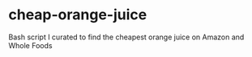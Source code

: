 # cheap-orange-juice
Bash script I curated to find the cheapest orange juice on Amazon and Whole Foods 
